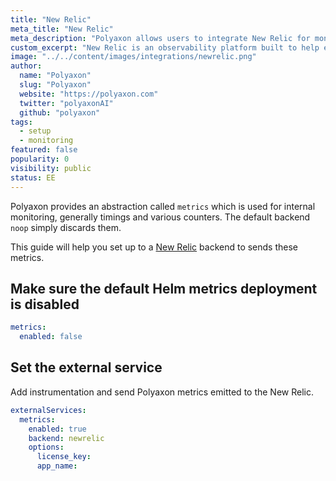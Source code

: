 ```yaml
---
title: "New Relic"
meta_title: "New Relic"
meta_description: "Polyaxon allows users to integrate New Relic for monitoring."
custom_excerpt: "New Relic is an observability platform built to help engineers create more perfect software. From monoliths to serverless, you can instrument everything, then analyze, troubleshoot, and optimize your entire software stack. All from one place."
image: "../../content/images/integrations/newrelic.png"
author:
  name: "Polyaxon"
  slug: "Polyaxon"
  website: "https://polyaxon.com"
  twitter: "polyaxonAI"
  github: "polyaxon"
tags:
  - setup
  - monitoring
featured: false
popularity: 0
visibility: public
status: EE
---
```


Polyaxon provides an abstraction called `metrics` which is used for internal monitoring, generally timings and various counters. 
The default backend `noop` simply discards them.

This guide will help you set up to a [New Relic](https://www.newrelic.com/) backend to sends these metrics.

## Make sure the default Helm metrics deployment is disabled

```yaml
metrics:
  enabled: false
```

## Set the external service

Add instrumentation and send Polyaxon metrics emitted to the New Relic.

```yaml
externalServices:
  metrics:
    enabled: true
    backend: newrelic
    options:
      license_key:
      app_name:
```
